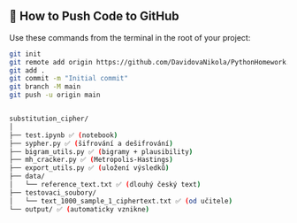 
## 🚀 How to Push Code to GitHub

Use these commands from the terminal in the root of your project:

```bash
git init
git remote add origin https://github.com/DavidovaNikola/PythonHomework.git
git add .
git commit -m "Initial commit"
git branch -M main
git push -u origin main


substitution_cipher/
│
├── test.ipynb ✅ (notebook)
├── sypher.py ✅ (šifrování a dešifrování)
├── bigram_utils.py ✅ (bigramy + plausibility)
├── mh_cracker.py ✅ (Metropolis-Hastings)
├── export_utils.py ✅ (uložení výsledků)
├── data/
│   └── reference_text.txt ✅ (dlouhý český text)
├── testovaci_soubory/
│   └── text_1000_sample_1_ciphertext.txt ✅ (od učitele)
└── output/ ✅ (automaticky vznikne)